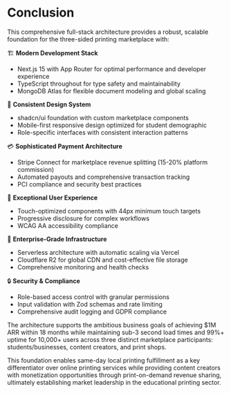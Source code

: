 # Conclusion

This comprehensive full-stack architecture provides a robust, scalable foundation for the three-sided printing marketplace with:

🏗️ **Modern Development Stack**
- Next.js 15 with App Router for optimal performance and developer experience
- TypeScript throughout for type safety and maintainability
- MongoDB Atlas for flexible document modeling and global scaling

🎨 **Consistent Design System**
- shadcn/ui foundation with custom marketplace components
- Mobile-first responsive design optimized for student demographic
- Role-specific interfaces with consistent interaction patterns

💳 **Sophisticated Payment Architecture**
- Stripe Connect for marketplace revenue splitting (15-20% platform commission)
- Automated payouts and comprehensive transaction tracking
- PCI compliance and security best practices

📱 **Exceptional User Experience**
- Touch-optimized components with 44px minimum touch targets
- Progressive disclosure for complex workflows
- WCAG AA accessibility compliance

🚀 **Enterprise-Grade Infrastructure**
- Serverless architecture with automatic scaling via Vercel
- Cloudflare R2 for global CDN and cost-effective file storage
- Comprehensive monitoring and health checks

🔒 **Security & Compliance**
- Role-based access control with granular permissions
- Input validation with Zod schemas and rate limiting
- Comprehensive audit logging and GDPR compliance

The architecture supports the ambitious business goals of achieving $1M ARR within 18 months while maintaining sub-3 second load times and 99%+ uptime for 10,000+ users across three distinct marketplace participants: students/businesses, content creators, and print shops.

This foundation enables same-day local printing fulfillment as a key differentiator over online printing services while providing content creators with monetization opportunities through print-on-demand revenue sharing, ultimately establishing market leadership in the educational printing sector.